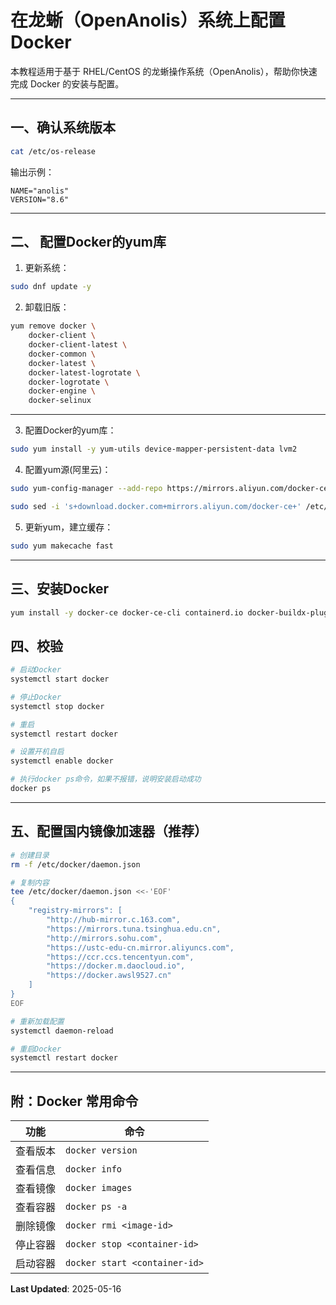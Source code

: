 # 在龙蜥（OpenAnolis）系统上配置 Docker

本教程适用于基于 RHEL/CentOS 的龙蜥操作系统（OpenAnolis），帮助你快速完成 Docker 的安装与配置。

---

## 一、确认系统版本

```bash
cat /etc/os-release
```

输出示例：

```
NAME="anolis"
VERSION="8.6"
```

---

## 二、 配置Docker的yum库

1. 更新系统：

```bash
sudo dnf update -y
```

2. 卸载旧版：

```bash
yum remove docker \
    docker-client \
    docker-client-latest \
    docker-common \
    docker-latest \
    docker-latest-logrotate \
    docker-logrotate \
    docker-engine \
    docker-selinux 
```

---

3. 配置Docker的yum库：

```bash
sudo yum install -y yum-utils device-mapper-persistent-data lvm2
```

4. 配置yum源(阿里云)：

```bash
sudo yum-config-manager --add-repo https://mirrors.aliyun.com/docker-ce/linux/centos/docker-ce.repo

sudo sed -i 's+download.docker.com+mirrors.aliyun.com/docker-ce+' /etc/yum.repos.d/docker-ce.repo
```

5. 更新yum，建立缓存：

```bash
sudo yum makecache fast
```


---

## 三、安装Docker

```bash
yum install -y docker-ce docker-ce-cli containerd.io docker-buildx-plugin docker-compose-plugin
```

## 四、校验

```bash
# 启动Docker
systemctl start docker

# 停止Docker
systemctl stop docker

# 重启
systemctl restart docker

# 设置开机自启
systemctl enable docker

# 执行docker ps命令，如果不报错，说明安装启动成功
docker ps
```

---

## 五、配置国内镜像加速器（推荐）

```bash
# 创建目录
rm -f /etc/docker/daemon.json

# 复制内容
tee /etc/docker/daemon.json <<-'EOF'
{
    "registry-mirrors": [
        "http://hub-mirror.c.163.com",
        "https://mirrors.tuna.tsinghua.edu.cn",
        "http://mirrors.sohu.com",
        "https://ustc-edu-cn.mirror.aliyuncs.com",
        "https://ccr.ccs.tencentyun.com",
        "https://docker.m.daocloud.io",
        "https://docker.awsl9527.cn"
    ]
}
EOF

# 重新加载配置
systemctl daemon-reload

# 重启Docker
systemctl restart docker
```

---

## 附：Docker 常用命令

| 功能         | 命令                            |
|--------------|---------------------------------|
| 查看版本     | `docker version`               |
| 查看信息     | `docker info`                  |
| 查看镜像     | `docker images`                |
| 查看容器     | `docker ps -a`                 |
| 删除镜像     | `docker rmi <image-id>`        |
| 停止容器     | `docker stop <container-id>`   |
| 启动容器     | `docker start <container-id>`  |

**Last Updated**: 2025-05-16
